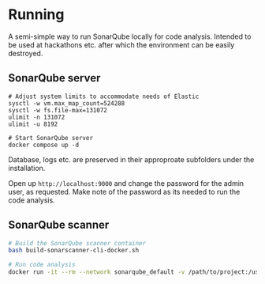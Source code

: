 # Running

A semi-simple way to run SonarQube locally for code analysis. Intended to be used at hackathons etc. after which the
environment can be easily destroyed.

## SonarQube server

```shell
# Adjust system limits to accommodate needs of Elastic
sysctl -w vm.max_map_count=524288
sysctl -w fs.file-max=131072
ulimit -n 131072
ulimit -u 8192

# Start SonarQube server
docker compose up -d
```

Database, logs etc. are preserved in their approproate subfolders under the installation.

Open up `http://localhost:9000` and change the password for the admin user, as requested. Make note of the password as
its needed to run the code analysis.

## SonarQube scanner

```bash
# Build the SonarQube scanner container
bash build-sonarscanner-cli-docker.sh

# Run code analysis
docker run -it --rm --network sonarqube_default -v /path/to/project:/usr/src sonarqube-sonarscanner:latest -Dsonar.host.url=http://sonarqube:9000 -Dsonar.login=admin -Dsonar.password='<password>' -Dsonar.projectKey='<project:key>'
```
